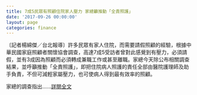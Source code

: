 ```yaml
---
title: 7成5民眾有照顧住院家人壓力 家總籲推動「全責照護」
date: '2017-09-26 00:00:00'
layout: page
categories: finance
---
```


〔記者楊綿傑／台北報導〕許多民眾有家人住院，而需要請假照顧的經驗，根據中華民國家庭照顧者關懷協會調查，高達7成5受訪者曾對此感覺到有壓力，必須請假，並有3成因為照顧而必須轉成兼職工作或甚至離職。家總今天除公布相關調查結果，並呼籲推動「全責照護」，即把住院病人照護的責任全部由醫院護理師及助手負責，不但可減輕家屬壓力，也可使病人得到最有效率的照顧。

家總的調查指出......[詳閱全文](http://news.ltn.com.tw/news/life/breakingnews/2204255)